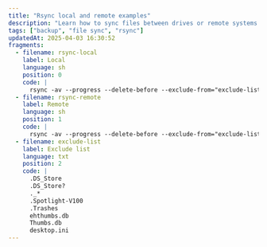 ```yaml
---
title: "Rsync local and remote examples"
description: "Learn how to sync files between drives or remote systems using rsync."
tags: ["backup", "file sync", "rsync"]
updatedAt: 2025-04-03 16:30:52
fragments:
  - filename: rsync-local
    label: Local
    language: sh
    position: 0
    code: |
      rsync -av --progress --delete-before --exclude-from="exclude-list.txt" /path/to/HDD1 /path/to/HDD2
  - filename: rsync-remote
    label: Remote
    language: sh
    position: 1
    code: |
      rsync -av --progress --delete-before --exclude-from="exclude-list.txt" /path/to/HDD1 user@remote:/path/to/HDD2
  - filename: exclude-list
    label: Exclude list
    language: txt
    position: 2
    code: |
      .DS_Store
      .DS_Store?
      ._*
      .Spotlight-V100
      .Trashes
      ehthumbs.db
      Thumbs.db
      desktop.ini
---
```

